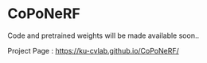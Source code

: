 # CoPoNeRF

Code and pretrained weights will be made available soon..

Project Page : https://ku-cvlab.github.io/CoPoNeRF/


